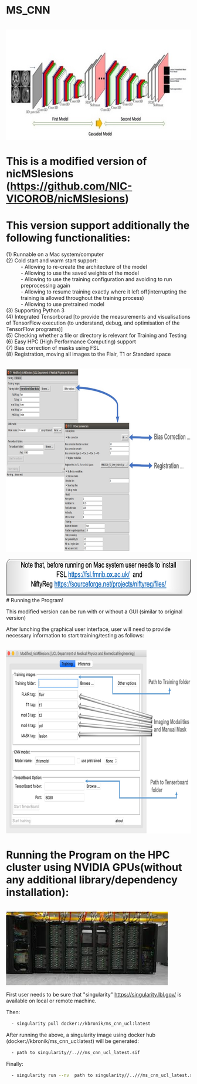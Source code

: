 # MS_CNN

<br>
 <img height="300" src="CNN.jpeg" />
 </br>
 
# This is a modified version of nicMSlesions (https://github.com/NIC-VICOROB/nicMSlesions)

# This  version support additionally the following functionalities: 
<dl>
  <dt>(1) Runnable on a Mac system/computer</dt>
  <dt>(2) Cold start and warm start support:</dt>
  <dd>- Allowing to re-create the architecture of the model</dd>
  <dd>- Allowing to use the saved weights of the model</dd>
  <dd>- Allowing to use  the training configuration and avoiding to run preprocessing again</dd>
  <dd>- Allowing to resume training exactly where it left off(interrupting the training is     
    allowed throughout the training process)</dd>
  <dd>- Allowing to use pretrained model</dd>
  <dt>(3) Supporting Python 3</dt>
  <dt>(4) Integrated Tensorborad [to provide the measurements and visualisations of TensorFlow execution (to understand, debug, and optimisation of  the TensorFlow programs)]</dt>
  <dt>(5) Checking whether a file or directory is relevant for Training and Testing</dt> 
  <dt>(6) Easy HPC (High Performance Computing) support</dt> 
  <dt>(7) Bias correction of masks using FSL</dt>
  <dt>(8) Registration, moving all images to the Flair, T1 or Standard space</dt>
</dl>

<br>
 <img height="500" src="BR.jpg" />
 </br>


<br>
 <img height="100" src="note.jpg" />
 </br>
# Running the Program!

This modified version can be run with or without a GUI (similar to original version)

After lunching the graphical user interface, user will need to provide necessary information to start training/testing as follows:  

<br>
 <img height="500" src="GUI_NM.jpg" />
 </br>
 
 # 
# Running the Program on the HPC cluster using NVIDIA GPUs(without any additional library/dependency installation):
<br>
 <img height="200" src="hpc.jpeg" />
 </br>
 
First user needs to be sure that "singularity" 
https://singularity.lbl.gov/
is available on local or remote machine.


Then:


```sh
  - singularity pull docker://kbronik/ms_cnn_ucl:latest  
``` 
After running the above, a singularity image using docker hub (docker://kbronik/ms_cnn_ucl:latest) will be generated:
```sh
  - path to singularity//..///ms_cnn_ucl_latest.sif  
``` 
Finally:

```sh
  - singularity run --nv  path to singularity//..///ms_cnn_ucl_latest.sif  python path to nicpython36/nic_train_network_batch.py (or other nic-python code for training or testing)
```

                   

